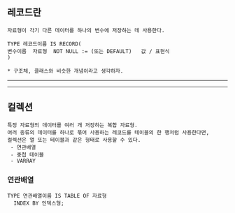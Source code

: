 ## 레코드란
```TEXT
자료형이 각기 다른 데이터를 하나의 변수에 저장하는 데 사용한다.

TYPE 레코드이름 IS RECORD(
변수이름  자료형  NOT NULL := (또는 DEFAULT)   값 / 표현식
)

* 구조체, 클래스와 비슷한 개념이라고 생각하자.
```

***
***

## 컬렉션
```TEXT
특정 자료형의 데이터를 여러 개 저장하는 복합 자료형.
여러 종류의 데이터를 하나로 묶어 사용하는 레코드를 테이블의 한 행처럼 사용한다면,
컬렉션은 열 또는 테이블과 같은 형태로 사용할 수 있다.
 - 연관배열
 - 중첩 테이블
 - VARRAY
```
### 연관배열
```
TYPE 연관배열이름 IS TABLE OF 자료형
  INDEX BY 인덱스형;
